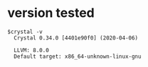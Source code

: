 # version tested
```
$crystal -v
  Crystal 0.34.0 [4401e90f0] (2020-04-06)

  LLVM: 8.0.0
  Default target: x86_64-unknown-linux-gnu
```
